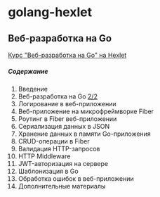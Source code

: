 # golang-hexlet

## Веб-разработка на Go

[Курс "Веб-разработка на Go" на Hexlet](https://ru.hexlet.io/courses/go-web-development)

##### Содержание

1. Введение
2. Веб-разработка на Go [2/2](go-web-development/2/)
3. Логирование в веб-приложении
4. Веб-приложение на микрофреймворке Fiber
5. Роутинг в Fiber веб-приложении
6. Сериализация данных в JSON
7. Хранение данных в памяти Go-приложения
8. CRUD-операции в Fiber
9. Валидация HTTP-запросов
10. HTTP Middleware
11. JWT-авторизация на сервере
12. Шаблонизация в Go
13. Обработка ошибок в веб-приложении
14. Дополнительные материалы
